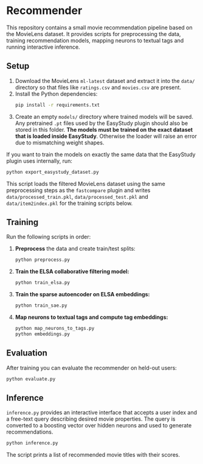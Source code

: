 # Recommender

This repository contains a small movie recommendation pipeline based on the MovieLens dataset. It provides scripts for preprocessing the data, training recommendation models, mapping neurons to textual tags and running interactive inference.

## Setup

1. Download the MovieLens `ml-latest` dataset and extract it into the `data/` directory so that files like `ratings.csv` and `movies.csv` are present.
2. Install the Python dependencies:
   ```bash
   pip install -r requirements.txt
   ```
3. Create an empty `models/` directory where trained models will be saved.
   Any pretrained `.pt` files used by the EasyStudy plugin should also be
   stored in this folder. **The models must be trained on the exact dataset
   that is loaded inside EasyStudy**. Otherwise the loader will raise an error
   due to mismatching weight shapes.

If you want to train the models on exactly the same data that the EasyStudy
plugin uses internally, run:

```bash
python export_easystudy_dataset.py
```

This script loads the filtered MovieLens dataset using the same preprocessing
steps as the `fastcompare` plugin and writes `data/processed_train.pkl`,
`data/processed_test.pkl` and `data/item2index.pkl` for the training scripts
below.

## Training

Run the following scripts in order:

1. **Preprocess** the data and create train/test splits:
   ```bash
   python preprocess.py
   ```
2. **Train the ELSA collaborative filtering model:**
   ```bash
   python train_elsa.py
   ```
3. **Train the sparse autoencoder on ELSA embeddings:**
   ```bash
   python train_sae.py
   ```
4. **Map neurons to textual tags and compute tag embeddings:**
   ```bash
   python map_neurons_to_tags.py
   python embeddings.py
   ```

## Evaluation

After training you can evaluate the recommender on held-out users:
```bash
python evaluate.py
```

## Inference

`inference.py` provides an interactive interface that accepts a user index and a free-text query describing desired movie properties. The query is converted to a boosting vector over hidden neurons and used to generate recommendations.

```bash
python inference.py
```

The script prints a list of recommended movie titles with their scores.
